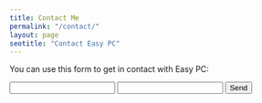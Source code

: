```yaml
---
title: Contact Me 
permalink: "/contact/"
layout: page
seotitle: "Contact Easy PC" 
---
```

You can use this form to get in contact with Easy PC: 

<form action="https://formspree.io/jacob.tuwiner@easypc.io"
      method="POST">
    <input type="text" name="name">
    <input type="email" name="_replyto">
    <input type="submit" value="Send">
</form>


